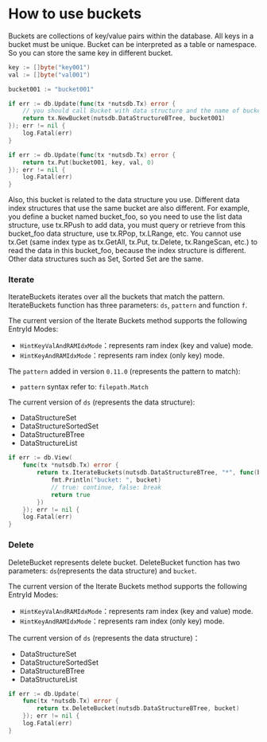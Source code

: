 # How to use buckets

Buckets are collections of key/value pairs within the database. All keys in a bucket must be unique. Bucket can be interpreted as a table or namespace. So you can store the same key in different bucket.

```go
key := []byte("key001")
val := []byte("val001")

bucket001 := "bucket001"

if err := db.Update(func(tx *nutsdb.Tx) error {
    // you should call Bucket with data structure and the name of bucket first
    return tx.NewBucket(nutsdb.DataStructureBTree, bucket001)
}); err != nil {
    log.Fatal(err)
}

if err := db.Update(func(tx *nutsdb.Tx) error {
    return tx.Put(bucket001, key, val, 0)
}); err != nil {
    log.Fatal(err)
}
```

Also, this bucket is related to the data structure you use. Different data index structures that use the same bucket are also different. For example, you define a bucket named bucket_foo, so you need to use the list data structure, use tx.RPush to add data, you must query or retrieve from this bucket_foo data structure, use tx.RPop, tx.LRange, etc. You cannot use tx.Get (same index type as tx.GetAll, tx.Put, tx.Delete, tx.RangeScan, etc.) to read the data in this bucket_foo, because the index structure is different. Other data structures such as Set, Sorted Set are the same.

### Iterate

IterateBuckets iterates over all the buckets that match the pattern. IterateBuckets function has three parameters: `ds`, `pattern` and function `f`.

The current version of the Iterate Buckets method supports the following EntryId Modes:

- `HintKeyValAndRAMIdxMode`：represents ram index (key and value) mode.
- `HintKeyAndRAMIdxMode`：represents ram index (only key) mode.

The `pattern` added in version `0.11.0` (represents the pattern to match):

- `pattern` syntax refer to: `filepath.Match`

The current version of `ds` (represents the data structure):

- DataStructureSet
- DataStructureSortedSet
- DataStructureBTree
- DataStructureList

```go
if err := db.View(
    func(tx *nutsdb.Tx) error {
        return tx.IterateBuckets(nutsdb.DataStructureBTree, "*", func(bucket string) bool {
            fmt.Println("bucket: ", bucket)
            // true: continue, false: break
            return true
        })
    }); err != nil {
    log.Fatal(err)
}
```

### Delete

DeleteBucket represents delete bucket. DeleteBucket function has two parameters: `ds`(represents the data structure) and `bucket`.

The current version of the Iterate Buckets method supports the following EntryId Modes:

- `HintKeyValAndRAMIdxMode`：represents ram index (key and value) mode.
- `HintKeyAndRAMIdxMode`：represents ram index (only key) mode.

The current version of `ds` (represents the data structure)：

- DataStructureSet
- DataStructureSortedSet
- DataStructureBTree
- DataStructureList

```go
if err := db.Update(
    func(tx *nutsdb.Tx) error {
        return tx.DeleteBucket(nutsdb.DataStructureBTree, bucket)
    }); err != nil {
    log.Fatal(err)
}
```